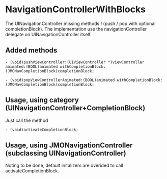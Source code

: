 NavigationControllerWithBlocks
==============================

The UINavigationController missing methods ! (push / pop with optional completionBlock). 
The implementation use the navigationController delegate on UINavigationController itself.

Added methods 
---------------------------------------------------

```objc
- (void)pushViewController:(UIViewController *)viewController animated:(BOOL)animated withCompletionBlock:(JMONavCompletionBlock)completionBlock;

- (void)popViewControllerAnimated:(BOOL)animated withCompletionBlock:(JMONavCompletionBlock)completionBlock;
```

Usage, using category (UINavigationController+CompletionBlock)
-------------------------------------------------------------
Just call the method
```objc
- (void)activateCompletionBlock;
```


Usage, using JMONavigationController (subclassing UINavigationController)
-------------------------------------------------------------
Noting to be done, default initalizers are overided to call activateCompletionBlock.

